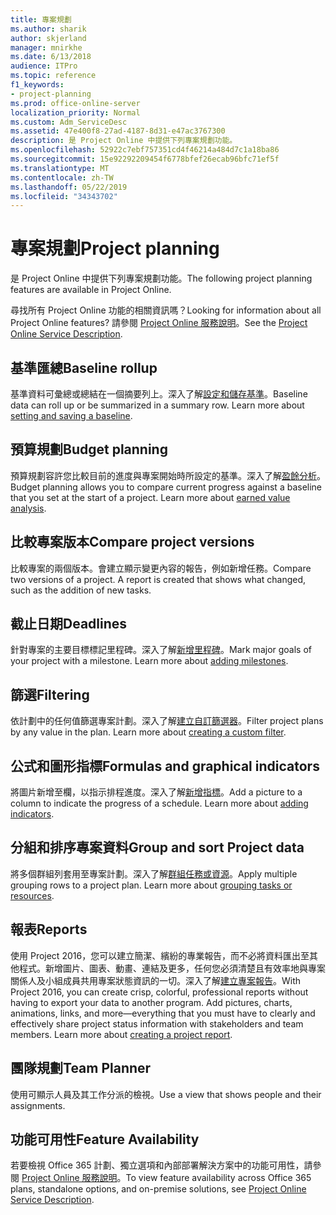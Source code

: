 ```yaml
---
title: 專案規劃
ms.author: sharik
author: skjerland
manager: mnirkhe
ms.date: 6/13/2018
audience: ITPro
ms.topic: reference
f1_keywords:
- project-planning
ms.prod: office-online-server
localization_priority: Normal
ms.custom: Adm_ServiceDesc
ms.assetid: 47e400f8-27ad-4187-8d31-e47ac3767300
description: 是 Project Online 中提供下列專案規劃功能。
ms.openlocfilehash: 52922c7ebf757351cd4f46214a484d7c1a18ba86
ms.sourcegitcommit: 15e92292209454f6778bfef26ecab96bfc71ef5f
ms.translationtype: MT
ms.contentlocale: zh-TW
ms.lasthandoff: 05/22/2019
ms.locfileid: "34343702"
---
```

# <a name="project-planning"></a><span data-ttu-id="15633-103">專案規劃</span><span class="sxs-lookup"><span data-stu-id="15633-103">Project planning</span></span>

<span data-ttu-id="15633-104">是 Project Online 中提供下列專案規劃功能。</span><span class="sxs-lookup"><span data-stu-id="15633-104">The following project planning features are available in Project Online.</span></span>
  
<span data-ttu-id="15633-105">尋找所有 Project Online 功能的相關資訊嗎？</span><span class="sxs-lookup"><span data-stu-id="15633-105">Looking for information about all Project Online features?</span></span> <span data-ttu-id="15633-106">請參閱 [Project Online 服務說明](project-online-service-description.md)。</span><span class="sxs-lookup"><span data-stu-id="15633-106">See the [Project Online Service Description](project-online-service-description.md).</span></span>
  
## <a name="baseline-rollup"></a><span data-ttu-id="15633-107">基準匯總</span><span class="sxs-lookup"><span data-stu-id="15633-107">Baseline rollup</span></span>
<span data-ttu-id="15633-108"><a name="bkmk_Baselinerollup"> </a></span><span class="sxs-lookup"><span data-stu-id="15633-108"></span></span>

<span data-ttu-id="15633-p102">基準資料可彙總或總結在一個摘要列上。深入了解[設定和儲存基準](https://go.microsoft.com/fwlink/p/?LinkId=271346)。</span><span class="sxs-lookup"><span data-stu-id="15633-p102">Baseline data can roll up or be summarized in a summary row. Learn more about [setting and saving a baseline](https://go.microsoft.com/fwlink/p/?LinkId=271346).</span></span>
  
## <a name="budget-planning"></a><span data-ttu-id="15633-111">預算規劃</span><span class="sxs-lookup"><span data-stu-id="15633-111">Budget planning</span></span>
<span data-ttu-id="15633-112"><a name="bkmk_Budgetplanning"> </a></span><span class="sxs-lookup"><span data-stu-id="15633-112"></span></span>

<span data-ttu-id="15633-p103">預算規劃容許您比較目前的進度與專案開始時所設定的基準。深入了解[盈餘分析](https://go.microsoft.com/fwlink/p/?LinkId=271336)。</span><span class="sxs-lookup"><span data-stu-id="15633-p103">Budget planning allows you to compare current progress against a baseline that you set at the start of a project. Learn more about [earned value analysis](https://go.microsoft.com/fwlink/p/?LinkId=271336).</span></span>
  
## <a name="compare-project-versions"></a><span data-ttu-id="15633-115">比較專案版本</span><span class="sxs-lookup"><span data-stu-id="15633-115">Compare project versions</span></span>
<span data-ttu-id="15633-116"><a name="bkmk_Compareprojectversions"> </a></span><span class="sxs-lookup"><span data-stu-id="15633-116"></span></span>

<span data-ttu-id="15633-p104">比較專案的兩個版本。會建立顯示變更內容的報告，例如新增任務。</span><span class="sxs-lookup"><span data-stu-id="15633-p104">Compare two versions of a project. A report is created that shows what changed, such as the addition of new tasks.</span></span>
  
## <a name="deadlines"></a><span data-ttu-id="15633-119">截止日期</span><span class="sxs-lookup"><span data-stu-id="15633-119">Deadlines</span></span>
<span data-ttu-id="15633-120"><a name="bkmk_Deadlines"> </a></span><span class="sxs-lookup"><span data-stu-id="15633-120"></span></span>

<span data-ttu-id="15633-p105">針對專案的主要目標標記里程碑。深入了解[新增里程碑](https://go.microsoft.com/fwlink/p/?LinkId=271339)。</span><span class="sxs-lookup"><span data-stu-id="15633-p105">Mark major goals of your project with a milestone. Learn more about [adding milestones](https://go.microsoft.com/fwlink/p/?LinkId=271339).</span></span>
  
## <a name="filtering"></a><span data-ttu-id="15633-123">篩選</span><span class="sxs-lookup"><span data-stu-id="15633-123">Filtering</span></span>
<span data-ttu-id="15633-124"><a name="bkmk_Filtering"> </a></span><span class="sxs-lookup"><span data-stu-id="15633-124"></span></span>

<span data-ttu-id="15633-p106">依計劃中的任何值篩選專案計劃。深入了解[建立自訂篩選器](https://go.microsoft.com/fwlink/p/?LinkId=271341)。</span><span class="sxs-lookup"><span data-stu-id="15633-p106">Filter project plans by any value in the plan. Learn more about [creating a custom filter](https://go.microsoft.com/fwlink/p/?LinkId=271341).</span></span>
  
## <a name="formulas-and-graphical-indicators"></a><span data-ttu-id="15633-127">公式和圖形指標</span><span class="sxs-lookup"><span data-stu-id="15633-127">Formulas and graphical indicators</span></span>
<span data-ttu-id="15633-128"><a name="bkmk_Formulasandgraphicalindicators"> </a></span><span class="sxs-lookup"><span data-stu-id="15633-128"></span></span>

<span data-ttu-id="15633-p107">將圖片新增至欄，以指示排程進度。深入了解[新增指標](https://go.microsoft.com/fwlink/p/?LinkId=271340)。</span><span class="sxs-lookup"><span data-stu-id="15633-p107">Add a picture to a column to indicate the progress of a schedule. Learn more about [adding indicators](https://go.microsoft.com/fwlink/p/?LinkId=271340).</span></span>
  
## <a name="group-and-sort-project-data"></a><span data-ttu-id="15633-131">分組和排序專案資料</span><span class="sxs-lookup"><span data-stu-id="15633-131">Group and sort Project data</span></span>
<span data-ttu-id="15633-132"><a name="bkmk_GroupandsortProjectdata"> </a></span><span class="sxs-lookup"><span data-stu-id="15633-132"></span></span>

<span data-ttu-id="15633-p108">將多個群組列套用至專案計劃。深入了解[群組任務或資源](https://go.microsoft.com/fwlink/p/?LinkId=271326)。</span><span class="sxs-lookup"><span data-stu-id="15633-p108">Apply multiple grouping rows to a project plan. Learn more about [grouping tasks or resources](https://go.microsoft.com/fwlink/p/?LinkId=271326).</span></span>
  
## <a name="reports"></a><span data-ttu-id="15633-135">報表</span><span class="sxs-lookup"><span data-stu-id="15633-135">Reports</span></span>
<span data-ttu-id="15633-136"><a name="bkmk_Reports"> </a></span><span class="sxs-lookup"><span data-stu-id="15633-136"></span></span>

<span data-ttu-id="15633-p109">使用 Project 2016，您可以建立簡潔、繽紛的專業報告，而不必將資料匯出至其他程式。新增圖片、圖表、動畫、連結及更多，任何您必須清楚且有效率地與專案關係人及小組成員共用專案狀態資訊的一切。深入了解[建立專案報告](https://go.microsoft.com/fwlink/p/?LinkId=271349)。</span><span class="sxs-lookup"><span data-stu-id="15633-p109">With Project 2016, you can create crisp, colorful, professional reports without having to export your data to another program. Add pictures, charts, animations, links, and more—everything that you must have to clearly and effectively share project status information with stakeholders and team members. Learn more about [creating a project report](https://go.microsoft.com/fwlink/p/?LinkId=271349).</span></span>
  
## <a name="team-planner"></a><span data-ttu-id="15633-140">團隊規劃</span><span class="sxs-lookup"><span data-stu-id="15633-140">Team Planner</span></span>
<span data-ttu-id="15633-141"><a name="bkmk_TeamPlanner"> </a></span><span class="sxs-lookup"><span data-stu-id="15633-141"></span></span>

<span data-ttu-id="15633-142">使用可顯示人員及其工作分派的檢視。</span><span class="sxs-lookup"><span data-stu-id="15633-142">Use a view that shows people and their assignments.</span></span> 
  
## <a name="feature-availability"></a><span data-ttu-id="15633-143">功能可用性</span><span class="sxs-lookup"><span data-stu-id="15633-143">Feature Availability</span></span>
<span data-ttu-id="15633-144"><a name="bkmk_TeamPlanner"> </a></span><span class="sxs-lookup"><span data-stu-id="15633-144"></span></span>

<span data-ttu-id="15633-145">若要檢視 Office 365 計劃、獨立選項和內部部署解決方案中的功能可用性，請參閱 [Project Online 服務說明](project-online-service-description.md)。</span><span class="sxs-lookup"><span data-stu-id="15633-145">To view feature availability across Office 365 plans, standalone options, and on-premise solutions, see [Project Online Service Description](project-online-service-description.md).</span></span>
  

